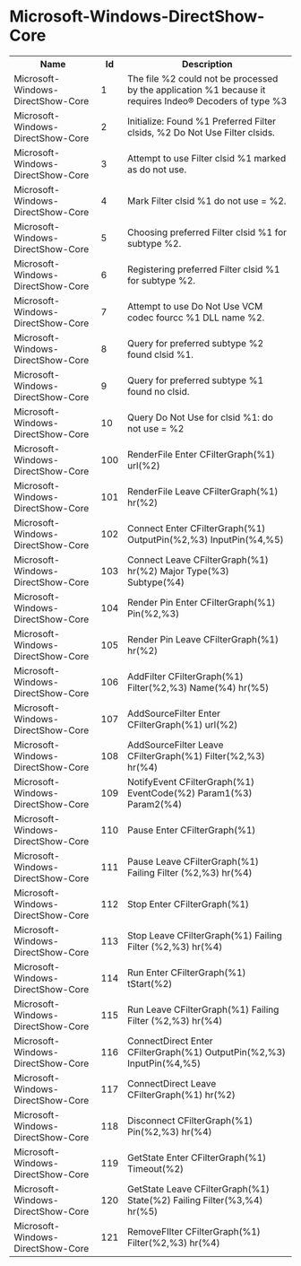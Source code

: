# Microsoft-Windows-DirectShow-Core

<table>
<colgroup><col/><col/><col/></colgroup>
<tr><th>Name</th><th>Id</th><th>Description</th></tr>
<tr><td>Microsoft-Windows-DirectShow-Core</td><td>1</td><td>The file %2 could not be processed by the application %1 because it requires Indeo&#174; Decoders of type %3</td></tr>
<tr><td>Microsoft-Windows-DirectShow-Core</td><td>2</td><td>Initialize:  Found %1 Preferred Filter clsids, %2 Do Not Use Filter clsids.</td></tr>
<tr><td>Microsoft-Windows-DirectShow-Core</td><td>3</td><td>Attempt to use Filter clsid %1 marked as do not use.</td></tr>
<tr><td>Microsoft-Windows-DirectShow-Core</td><td>4</td><td>Mark Filter clsid %1 do not use = %2.</td></tr>
<tr><td>Microsoft-Windows-DirectShow-Core</td><td>5</td><td>Choosing preferred Filter clsid %1 for subtype %2.</td></tr>
<tr><td>Microsoft-Windows-DirectShow-Core</td><td>6</td><td>Registering preferred Filter clsid %1 for subtype %2.</td></tr>
<tr><td>Microsoft-Windows-DirectShow-Core</td><td>7</td><td>Attempt to use Do Not Use VCM codec fourcc %1 DLL name %2.</td></tr>
<tr><td>Microsoft-Windows-DirectShow-Core</td><td>8</td><td>Query for preferred subtype %2 found clsid %1.</td></tr>
<tr><td>Microsoft-Windows-DirectShow-Core</td><td>9</td><td>Query for preferred subtype %1 found no clsid.</td></tr>
<tr><td>Microsoft-Windows-DirectShow-Core</td><td>10</td><td>Query Do Not Use for clsid %1: do not use = %2</td></tr>
<tr><td>Microsoft-Windows-DirectShow-Core</td><td>100</td><td>RenderFile Enter CFilterGraph(%1) url(%2)</td></tr>
<tr><td>Microsoft-Windows-DirectShow-Core</td><td>101</td><td>RenderFile Leave CFilterGraph(%1) hr(%2)</td></tr>
<tr><td>Microsoft-Windows-DirectShow-Core</td><td>102</td><td>Connect Enter CFilterGraph(%1) OutputPin(%2,%3) InputPin(%4,%5)</td></tr>
<tr><td>Microsoft-Windows-DirectShow-Core</td><td>103</td><td>Connect Leave CFilterGraph(%1) hr(%2) Major Type(%3) Subtype(%4)</td></tr>
<tr><td>Microsoft-Windows-DirectShow-Core</td><td>104</td><td>Render Pin Enter CFilterGraph(%1) Pin(%2,%3)</td></tr>
<tr><td>Microsoft-Windows-DirectShow-Core</td><td>105</td><td>Render Pin Leave CFilterGraph(%1) hr(%2)</td></tr>
<tr><td>Microsoft-Windows-DirectShow-Core</td><td>106</td><td>AddFilter CFilterGraph(%1) Filter(%2,%3) Name(%4) hr(%5)</td></tr>
<tr><td>Microsoft-Windows-DirectShow-Core</td><td>107</td><td>AddSourceFilter Enter CFilterGraph(%1) url(%2)</td></tr>
<tr><td>Microsoft-Windows-DirectShow-Core</td><td>108</td><td>AddSourceFilter Leave CFilterGraph(%1) Filter(%2,%3) hr(%4)</td></tr>
<tr><td>Microsoft-Windows-DirectShow-Core</td><td>109</td><td>NotifyEvent CFilterGraph(%1) EventCode(%2) Param1(%3) Param2(%4)</td></tr>
<tr><td>Microsoft-Windows-DirectShow-Core</td><td>110</td><td>Pause Enter CFilterGraph(%1)</td></tr>
<tr><td>Microsoft-Windows-DirectShow-Core</td><td>111</td><td>Pause Leave CFilterGraph(%1) Failing Filter (%2,%3) hr(%4)</td></tr>
<tr><td>Microsoft-Windows-DirectShow-Core</td><td>112</td><td>Stop Enter CFilterGraph(%1)</td></tr>
<tr><td>Microsoft-Windows-DirectShow-Core</td><td>113</td><td>Stop Leave CFilterGraph(%1) Failing Filter (%2,%3) hr(%4)</td></tr>
<tr><td>Microsoft-Windows-DirectShow-Core</td><td>114</td><td>Run Enter CFilterGraph(%1) tStart(%2)</td></tr>
<tr><td>Microsoft-Windows-DirectShow-Core</td><td>115</td><td>Run Leave CFilterGraph(%1) Failing Filter (%2,%3) hr(%4)</td></tr>
<tr><td>Microsoft-Windows-DirectShow-Core</td><td>116</td><td>ConnectDirect Enter CFilterGraph(%1) OutputPin(%2,%3) InputPin(%4,%5)</td></tr>
<tr><td>Microsoft-Windows-DirectShow-Core</td><td>117</td><td>ConnectDirect Leave CFilterGraph(%1) hr(%2)</td></tr>
<tr><td>Microsoft-Windows-DirectShow-Core</td><td>118</td><td>Disconnect CFilterGraph(%1) Pin(%2,%3) hr(%4)</td></tr>
<tr><td>Microsoft-Windows-DirectShow-Core</td><td>119</td><td>GetState Enter CFilterGraph(%1) Timeout(%2)</td></tr>
<tr><td>Microsoft-Windows-DirectShow-Core</td><td>120</td><td>GetState Leave CFilterGraph(%1) State(%2) Failing Filter(%3,%4) hr(%5)</td></tr>
<tr><td>Microsoft-Windows-DirectShow-Core</td><td>121</td><td>RemoveFIlter CFilterGraph(%1) Filter(%2,%3) hr(%4)</td></tr>
</table>
